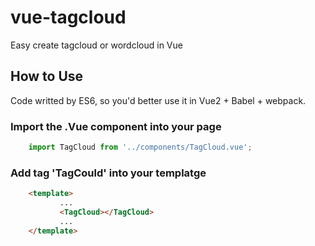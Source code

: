 # vue-tagcloud
Easy create tagcloud or wordcloud in Vue

## How to Use
Code writted by ES6, so you'd better use it in Vue2 + Babel + webpack.

### Import the .Vue component into your page
``` javascript
    import TagCloud from '../components/TagCloud.vue';
```

### Add tag 'TagCould' into your templatge
``` html
    <template>
           ...
           <TagCloud></TagCloud>
           ...
    </template>

```
